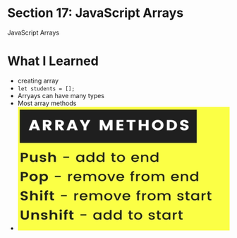 # Section 17:  JavaScript Arrays
JavaScript Arrays

# What I Learned

- creating array
- `let students = [];`
- Arryays can have many types
- Most array methods
- <img src="arrayMethods.PNG" alt="alt text" width="800"/>